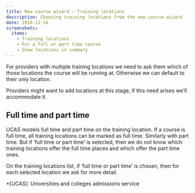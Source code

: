 ```yaml
---
title: New course wizard – Training locations
description: Choosing training locations from the new course wizard
date: 2018-12-16
screenshots:
  items:
    - Training locations
    - For a full or part time course
    - Show locations in summary
---
```


For providers with multiple training locations we need to ask them which of those locations the course will be running at. Otherwise we can default to their only location.

Providers might want to add locations at this stage, if this need arises we’ll accommodate it.

## Full time and part time

UCAS models full time and part time on the training location. If a course is full time, all training locations can be marked as full time. Similarly with part time. But if ‘full time or part time’ is selected, then we do not know which training locations offer the full time places and which offer the part time ones.

On the training locations list, if ‘full time or part time’ is chosen, then for each selected location we ask for more detail.

*[UCAS]: Universities and colleges admissions service
